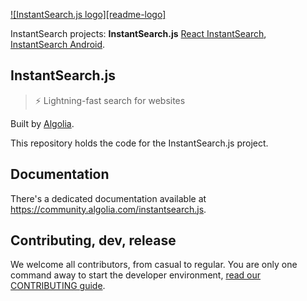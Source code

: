 [![InstantSearch.js logo][readme-logo]][website]

InstantSearch projects: **InstantSearch.js** [React InstantSearch][react-instantsearch-github], [InstantSearch Android](instantsearch-android-github).

## InstantSearch.js

> ⚡ Lightning-fast search for websites

Built by [Algolia][algolia-website].

This repository holds the code for the InstantSearch.js project.

## Documentation

There's a dedicated documentation available at <https://community.algolia.com/instantsearch.js>.

## Contributing, dev, release

We welcome all contributors, from casual to regular. You are only
one command away to start the developer environment, [read our CONTRIBUTING guide](CONTRIBUTING.md).

[logo]: ./docgen/readme-logo.png
[website]: https://community.algolia.com/instantsearch.js
[algolia-website]: https://www.algolia.com/
[react-instantsearch-github]: https://github.com/algolia/react-instantsearch/
[instantsearch-android-github]: https://github.com/algolia/instantsearch-android
